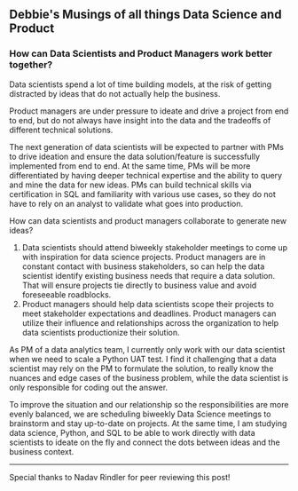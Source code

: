 ## Debbie's Musings of all things Data Science and Product

### How can Data Scientists and Product Managers work better together? 

Data scientists spend a lot of time building models, at the risk of getting distracted by ideas that do not actually help the business.

Product managers are under pressure to ideate and drive a project from end to end, but do not always have insight into the data and the tradeoffs of different technical solutions. 

The next generation of data scientists will be expected to partner with PMs to drive ideation and ensure the data solution/feature is successfully implemented from end to end.  At the same time, PMs will be more differentiated by having deeper technical expertise and the ability to query and mine the data for new ideas. PMs can build technical skills via certification in SQL and familiarity with various use cases, so they do not have to rely on an analyst to validate what goes into production. 

How can data scientists and product managers collaborate to generate new ideas?
1.	Data scientists should attend biweekly stakeholder meetings to come up with inspiration for data science projects. Product managers are in constant contact with business stakeholders, so can help the data scientist identify existing business needs that require a data solution. That will ensure projects tie directly to business value and avoid foreseeable roadblocks. 
2.	Product managers should help data scientists scope their projects to meet stakeholder expectations and deadlines. Product managers can utilize their influence and relationships across the organization to help data scientists productionize their solution.

As PM of a data analytics team, I currently only work with our data scientist when we need to scale a Python UAT test. I find it challenging that a data scientist may rely on the PM to formulate the solution, to really know the nuances and edge cases of the business problem, while the data scientist is only responsible for coding out the answer. 

To improve the situation and our relationship so the responsibilities are more evenly balanced, we are scheduling biweekly Data Science meetings to brainstorm and stay up-to-date on projects. At the same time, I am studying data science, Python, and SQL to be able to work directly with data scientists to ideate on the fly and connect the dots between ideas and the business context.

-------
Special thanks to Nadav Rindler for peer reviewing this post!
